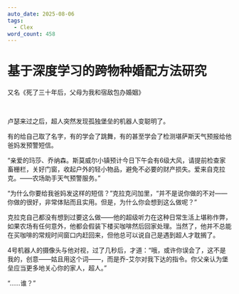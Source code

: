 ```yaml
---
auto_date: 2025-08-06
tags:
  - Clex
word_count: 458
---
```


# 基于深度学习的跨物种婚配方法研究

又名《死了三十年后，父母为我和宿敌包办婚姻》

<br>

卢瑟来过之后，超人突然发现孤独堡垒的机器人变聪明了。

有的给自己取了名字，有的学会了跳舞，有的甚至学会了检测堪萨斯天气预报给他爸妈发预警短信。

“亲爱的玛莎、乔纳森。斯莫威尔小镇预计今日下午会有6级大风，请提前检查家畜栅栏，关好门窗，收起户外的轻小物品，避免不必要的财产损失。爱来自克拉克。——农场助手天气预警服务。”

“为什么你要给我爸妈发这样的短信？”克拉克问加里，“并不是说你做的不对——你做的很好，非常体贴而且实用。但是，为什么你会想到这么做呢？”

克拉克自己都没有想到过要这么做——他的超级听力在这种日常生活上堪称作弊，如果农场有任何意外，他都会假装下楼买咖啡然后回家处理。当然了，他并不总能在买咖啡的常规时间窗口内赶回来，但他总可以说自己是遇到超人才耽搁了。

4号机器人的摄像头与他对视，过了几秒后，才道：“哦，或许你误会了，这不是我的，创意——姑且用这个词——，而是乔-艾尔对我下达的指令。你父亲认为堡垒应当更多地关心你的家人，超人。”

“……谁？”
